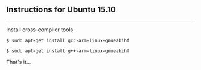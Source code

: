 ## Instructions for Ubuntu 15.10
---

Install cross-compiler tools

`$ sudo apt-get install gcc-arm-linux-gnueabihf`

`$ sudo apt-get install g++-arm-linux-gnueabihf`

That's it...

